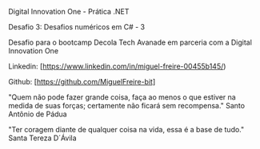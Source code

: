 Digital Innovation One - Prática .NET

Desafio 3: Desafios numéricos em C# - 3

Desafio para o bootcamp Decola Tech Avanade em parceria com a Digital Innovation One


Linkedin:  [https://www.linkedin.com/in/miguel-freire-00455b145/)

Github:  [https://github.com/MiguelFreire-bit]

"Quem não pode fazer grande coisa, faça ao menos o que estiver na medida de suas forças; certamente não ficará sem recompensa."
Santo Antônio de Pádua

"Ter coragem diante de qualquer coisa na vida, essa é a base de tudo."
Santa Tereza D´Ávila
